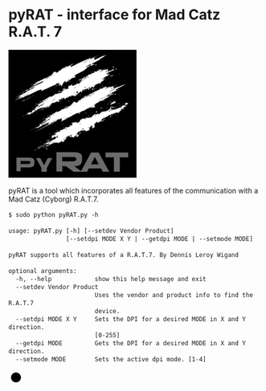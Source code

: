 # pyRAT - interface for Mad Catz R.A.T. 7

![pyRAT](res/pyRAT.png "pyRAT")

pyRAT is a tool which incorporates all features of the communication with a Mad Catz (Cyborg) R.A.T.7.

```
$ sudo python pyRAT.py -h

usage: pyRAT.py [-h] [--setdev Vendor Product]
                [--setdpi MODE X Y | --getdpi MODE | --setmode MODE]

pyRAT supports all features of a R.A.T.7. By Dennis Leroy Wigand

optional arguments:
  -h, --help            show this help message and exit
  --setdev Vendor Product
                        Uses the vendor and product info to find the R.A.T.7
                        device.
  --setdpi MODE X Y     Sets the DPI for a desired MODE in X and Y direction.
                        [0-255]
  --getdpi MODE         Gets the DPI for a desired MODE in X and Y direction.
  --setmode MODE        Sets the active dpi mode. [1-4]
```

<img src="data:image/svg+xml;base64,PHN2ZyB4bWxucz0naHR0cDovL3d3dy53My5vcmcvMjAwMC9zdmcnIHdpZHRoPSczMCcgaGVpZ2h0PSczMCc+PGNpcmNsZSBjeD0nMTUnIGN5PScxNScgcj0nMTAnIC8+PC9zdmc+" />
